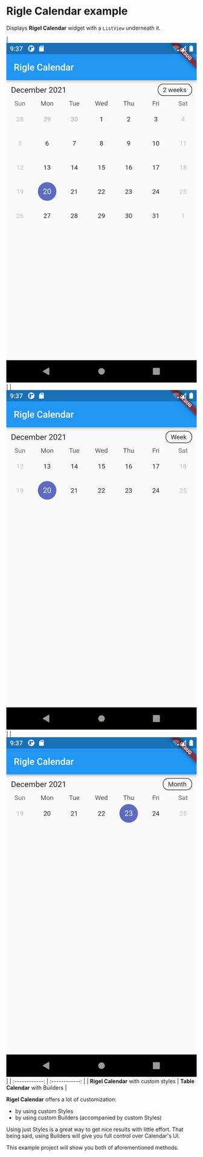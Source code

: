 # Rigle Calendar example

Displays **Rigel Calendar** widget with a `ListView` underneath it.

| ![Image](https://raw.githubusercontent.com/Chinnadurai-Android-Flutter/rigle_calendar/master/screenshots%20/Screenshot_1640016464.png) | 
| ![Image](https://raw.githubusercontent.com/Chinnadurai-Android-Flutter/rigle_calendar/master/screenshots%20/Screenshot_1640016466.png) |
| ![Image](https://raw.githubusercontent.com/Chinnadurai-Android-Flutter/rigle_calendar/master/screenshots%20/Screenshot_1640016471.png) |
| :------------: | :------------: |
| **Rigel Calendar** with custom styles | **Table Calendar** with Builders |

**Rigel Calendar** offers a lot of customization:

* by using custom Styles
* by using custom Builders (accompanied by custom Styles)

Using just Styles is a great way to get nice results with little effort. That being said, using
Builders will give you full control over Calendar's UI.

This example project will show you both of aforementioned methods.





